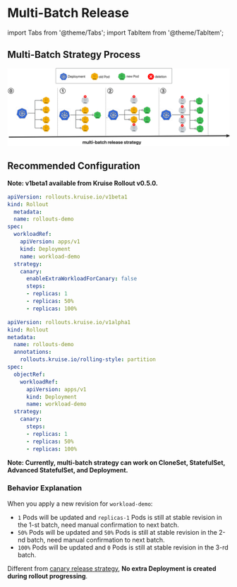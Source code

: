 # Multi-Batch Release

import Tabs from '@theme/Tabs';
import TabItem from '@theme/TabItem';

## Multi-Batch Strategy Process
![ab](../../static/img/rollouts/multi-batch.jpg)

## Recommended Configuration

**Note: v1beta1 available from Kruise Rollout v0.5.0.**

<Tabs>
  <TabItem value="v1beta1" label="v1beta1" default>

```YAML
apiVersion: rollouts.kruise.io/v1beta1
kind: Rollout
  metadata:
  name: rollouts-demo
spec:
  workloadRef:
    apiVersion: apps/v1
    kind: Deployment
    name: workload-demo
  strategy:
    canary:
      enableExtraWorkloadForCanary: false
      steps:
      - replicas: 1
      - replicas: 50%
      - replicas: 100%
```

  </TabItem>
  <TabItem value="v1alpha1" label="v1alpha1">

```YAML
apiVersion: rollouts.kruise.io/v1alpha1
kind: Rollout
metadata:
  name: rollouts-demo
  annotations:
    rollouts.kruise.io/rolling-style: partition
spec:
  objectRef:
    workloadRef:
      apiVersion: apps/v1
      kind: Deployment
      name: workload-demo
  strategy:
    canary:
      steps:
      - replicas: 1
      - replicas: 50%
      - replicas: 100%
```

  </TabItem>
</Tabs>


**Note: Currently, multi-batch strategy can work on CloneSet, StatefulSet, Advanced StatefulSet, and Deployment.**

### Behavior Explanation
When you apply a new revision for `workload-demo`:
- `1` Pods will be updated and `replicas-1` Pods is still at stable revision in the 1-st batch, need manual confirmation to next batch.
- `50%` Pods will be updated and `50%` Pods is still at stable revision in the 2-nd batch, need manual confirmation to next batch.
- `100%` Pods will be updated and `0` Pods is still at stable revision in the 3-rd batch.

Different from [canary release strategy](strategy-canary-update.md), **No extra Deployment is created during rollout progressing**.
